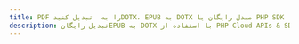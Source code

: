 ---title: PDF را به  تبدیل کنیدDOTX، EPUB به DOTX مبدل رایگان یا PHP SDKdescription: تبدیل رایگانEPUB به DOTX با استفاده از PHP Cloud APIs & SDK همچنین اسناد PDF را در Cloud ایجاد، ویرایش و رندر کنید.---